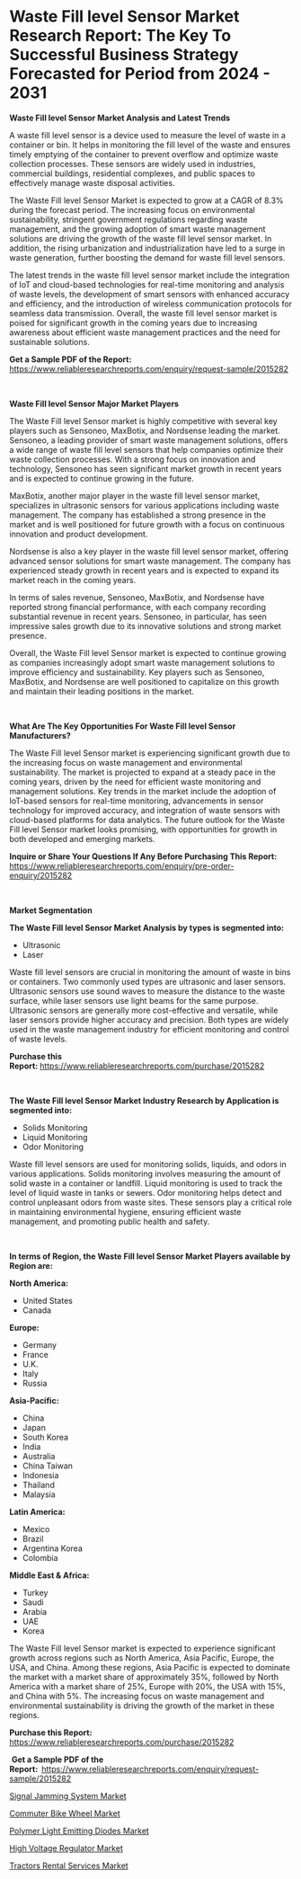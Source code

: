 <p><h1>Waste Fill level Sensor Market Research Report: The Key To Successful Business Strategy Forecasted for Period from 2024 - 2031</h1></p><p><strong>Waste Fill level Sensor Market Analysis and Latest Trends</strong></p>
<p><p>A waste fill level sensor is a device used to measure the level of waste in a container or bin. It helps in monitoring the fill level of the waste and ensures timely emptying of the container to prevent overflow and optimize waste collection processes. These sensors are widely used in industries, commercial buildings, residential complexes, and public spaces to effectively manage waste disposal activities.</p><p>The Waste Fill level Sensor Market is expected to grow at a CAGR of 8.3% during the forecast period. The increasing focus on environmental sustainability, stringent government regulations regarding waste management, and the growing adoption of smart waste management solutions are driving the growth of the waste fill level sensor market. In addition, the rising urbanization and industrialization have led to a surge in waste generation, further boosting the demand for waste fill level sensors.</p><p>The latest trends in the waste fill level sensor market include the integration of IoT and cloud-based technologies for real-time monitoring and analysis of waste levels, the development of smart sensors with enhanced accuracy and efficiency, and the introduction of wireless communication protocols for seamless data transmission. Overall, the waste fill level sensor market is poised for significant growth in the coming years due to increasing awareness about efficient waste management practices and the need for sustainable solutions.</p></p>
<p><strong>Get a Sample PDF of the Report:&nbsp;</strong> <a href="https://www.reliableresearchreports.com/enquiry/request-sample/2015282">https://www.reliableresearchreports.com/enquiry/request-sample/2015282</a></p>
<p>&nbsp;</p>
<p><strong>Waste Fill level Sensor Major Market Players</strong></p>
<p><p>The Waste Fill level Sensor market is highly competitive with several key players such as Sensoneo, MaxBotix, and Nordsense leading the market. Sensoneo, a leading provider of smart waste management solutions, offers a wide range of waste fill level sensors that help companies optimize their waste collection processes. With a strong focus on innovation and technology, Sensoneo has seen significant market growth in recent years and is expected to continue growing in the future.</p><p>MaxBotix, another major player in the waste fill level sensor market, specializes in ultrasonic sensors for various applications including waste management. The company has established a strong presence in the market and is well positioned for future growth with a focus on continuous innovation and product development.</p><p>Nordsense is also a key player in the waste fill level sensor market, offering advanced sensor solutions for smart waste management. The company has experienced steady growth in recent years and is expected to expand its market reach in the coming years.</p><p>In terms of sales revenue, Sensoneo, MaxBotix, and Nordsense have reported strong financial performance, with each company recording substantial revenue in recent years. Sensoneo, in particular, has seen impressive sales growth due to its innovative solutions and strong market presence.</p><p>Overall, the Waste Fill level Sensor market is expected to continue growing as companies increasingly adopt smart waste management solutions to improve efficiency and sustainability. Key players such as Sensoneo, MaxBotix, and Nordsense are well positioned to capitalize on this growth and maintain their leading positions in the market.</p></p>
<p>&nbsp;</p>
<p><strong>What Are The Key Opportunities For Waste Fill level Sensor Manufacturers?</strong></p>
<p><p>The Waste Fill level Sensor market is experiencing significant growth due to the increasing focus on waste management and environmental sustainability. The market is projected to expand at a steady pace in the coming years, driven by the need for efficient waste monitoring and management solutions. Key trends in the market include the adoption of IoT-based sensors for real-time monitoring, advancements in sensor technology for improved accuracy, and integration of waste sensors with cloud-based platforms for data analytics. The future outlook for the Waste Fill level Sensor market looks promising, with opportunities for growth in both developed and emerging markets.</p></p>
<p><strong>Inquire or Share Your Questions If Any Before Purchasing This Report:</strong> <a href="https://www.reliableresearchreports.com/enquiry/pre-order-enquiry/2015282">https://www.reliableresearchreports.com/enquiry/pre-order-enquiry/2015282</a></p>
<p>&nbsp;</p>
<p><strong>Market Segmentation</strong></p>
<p><strong>The Waste Fill level Sensor Market Analysis by types is segmented into:</strong></p>
<p><ul><li>Ultrasonic</li><li>Laser</li></ul></p>
<p><p>Waste fill level sensors are crucial in monitoring the amount of waste in bins or containers. Two commonly used types are ultrasonic and laser sensors. Ultrasonic sensors use sound waves to measure the distance to the waste surface, while laser sensors use light beams for the same purpose. Ultrasonic sensors are generally more cost-effective and versatile, while laser sensors provide higher accuracy and precision. Both types are widely used in the waste management industry for efficient monitoring and control of waste levels.</p></p>
<p><strong>Purchase this Report:&nbsp;</strong><a href="https://www.reliableresearchreports.com/purchase/2015282">https://www.reliableresearchreports.com/purchase/2015282</a></p>
<p>&nbsp;</p>
<p><strong>The Waste Fill level Sensor Market Industry Research by Application is segmented into:</strong></p>
<p><ul><li>Solids Monitoring</li><li>Liquid Monitoring</li><li>Odor Monitoring</li></ul></p>
<p><p>Waste fill level sensors are used for monitoring solids, liquids, and odors in various applications. Solids monitoring involves measuring the amount of solid waste in a container or landfill. Liquid monitoring is used to track the level of liquid waste in tanks or sewers. Odor monitoring helps detect and control unpleasant odors from waste sites. These sensors play a critical role in maintaining environmental hygiene, ensuring efficient waste management, and promoting public health and safety.</p></p>
<p>&nbsp;</p>
<p><strong>In terms of Region, the Waste Fill level Sensor Market Players available by Region are:</strong></p>
<p>
    <p> <strong> North America: </strong>
        <ul>
            <li>United States</li>
            <li>Canada</li>
        </ul>
        </p> 
    <p> <strong> Europe: </strong>
        <ul>
            <li>Germany</li>
            <li>France</li>
            <li>U.K.</li>
            <li>Italy</li>
            <li>Russia</li>
        </ul>
        </p> 
    <p> <strong> Asia-Pacific: </strong>
        <ul>
            <li>China</li>
            <li>Japan</li>
            <li>South Korea</li>
            <li>India</li>
            <li>Australia</li>
            <li>China Taiwan</li>
            <li>Indonesia</li>
            <li>Thailand</li>
            <li>Malaysia</li>
        </ul>
        </p> 
    <p> <strong> Latin America: </strong>
        <ul>
            <li>Mexico</li>
            <li>Brazil</li>
            <li>Argentina Korea</li>
            <li>Colombia</li>
        </ul>
        </p> 
    <p> <strong> Middle East & Africa: </strong>
        <ul>
            <li>Turkey</li>
            <li>Saudi</li>
            <li>Arabia</li>
            <li>UAE</li>
            <li>Korea</li>
        </ul>
    </p>
    </p>
<p><p>The Waste Fill level Sensor market is expected to experience significant growth across regions such as North America, Asia Pacific, Europe, the USA, and China. Among these regions, Asia Pacific is expected to dominate the market with a market share of approximately 35%, followed by North America with a market share of 25%, Europe with 20%, the USA with 15%, and China with 5%. The increasing focus on waste management and environmental sustainability is driving the growth of the market in these regions.</p></p>
<p><strong>Purchase this Report: </strong><a href="https://www.reliableresearchreports.com/purchase/2015282">https://www.reliableresearchreports.com/purchase/2015282</a></p>
<p>&nbsp;<strong>Get a Sample PDF of the Report:&nbsp;&nbsp;</strong><a href="https://www.reliableresearchreports.com/enquiry/request-sample/2015282">https://www.reliableresearchreports.com/enquiry/request-sample/2015282</a></p>
<p><strong></strong></p>
<p><p><a href="https://scarlet-rocket-c63.notion.site/Signal-Jamming-System-Market-Size-Evaluating-its-Market-Trends-Growth-and-Projections-2024-2031-7c304e518a5943ef8acb31bfa3920cee">Signal Jamming System Market</a></p><p><a href="https://zircon-bluebell-299.notion.site/Commuter-Bike-Wheel-Market-Size-Evaluating-its-Market-Trends-Growth-and-Projections-2024-2031-720bc8ab5ac14615988fe83e5728bbfe">Commuter Bike Wheel Market</a></p><p><a href="https://view.publitas.com/reportprime-1/polymer-light-emitting-diodes-market-offer-valuable-insights-into-market-size-market-share-market-trends-and-projections-spanning-from-2024-to-2031/">Polymer Light Emitting Diodes Market</a></p><p><a href="https://view.publitas.com/reportprime-1/high-voltage-regulator-market-offer-valuable-insights-into-market-size-market-share-market-trends-and-projections-spanning-from-2024-to-2031/">High Voltage Regulator Market</a></p><p><a href="https://fearless-okapi-6c8.notion.site/Tractors-Rental-Services-Market-Size-Furnishes-Valuable-Information-Encompassing-Market-Share-Marke-a1e0657db75c496eba4bd0eba4b8c47a">Tractors Rental Services Market</a></p></p>